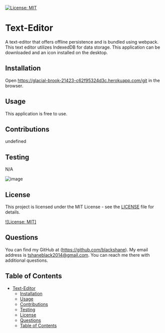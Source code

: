 [![License: MIT](https://img.shields.io/badge/License-MIT-yellow.svg)](https://opensource.org/licenses/MIT)
  # Text-Editor
  A text-editor that offers offline persistence and is bundled using webpack. This text editor utilizes IndexedDB for data storage. This application can be downloaded and an icon installed on the desktop.
  ## Installation
  Open https://glacial-brook-21423-c62f95324d3c.herokuapp.com/git  in the browser.
  ## Usage
  This application is free to use.
  ## Contributions 
  undefined
  ## Testing
  N/A

![image](https://github.com/blackshane/text-editor/assets/122633142/541dab4c-d0e4-4503-90d9-a671d827ee82)

## License

This project is licensed under the MIT License - see the [LICENSE](LICENSE) file for details.

[![License: MIT]](https://opensource.org/licenses/MIT)
## Questions
You can find my GitHub at (https://github.com/blackshane).
My email address is tshaneblack2014@gmail.com. You can reach me there with additional questions. 
 

## Table of Contents

- [Text-Editor](#text-editor)
  - [Installation](#installation)
  - [Usage](#usage)
  - [Contributions](#contributions)
  - [Testing](#testing)
  - [License](#license)
  - [Questions](#questions)
  - [Table of Contents](#table-of-contents)

